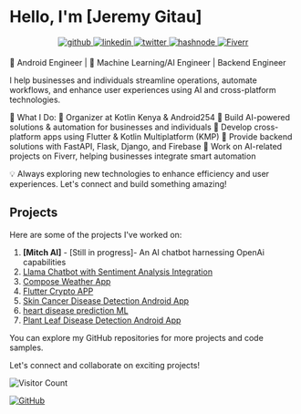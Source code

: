 # Hello, I'm [Jeremy Gitau]
<div align="center">
<a href="https://github.com/Jeremy-Gitau" target="_blank">
<img src=https://img.shields.io/badge/github-%2324292e.svg?&style=for-the-badge&logo=github&logoColor=white alt=github style="margin-bottom: 5px;" />
</a>
<a href="https://linkedin.com/in/jeremy-gitau-3102611a0/" target="_blank">
<img src=https://img.shields.io/badge/linkedin-%231E77B5.svg?&style=for-the-badge&logo=linkedin&logoColor=white alt=linkedin style="margin-bottom: 5px;" />
</a>
<a href="https://twitter.com/_JeremyGitau" target="_blank">
<img src=https://img.shields.io/badge/twitter-%2300acee.svg?&style=for-the-badge&logo=twitter&logoColor=white alt=twitter style="margin-bottom: 5px;" />
</a>
<a href="https://hashnode.com/@mitch&jerry" target="_blank">
<img src=https://img.shields.io/badge/hashnode-%232962FF.svg?&style=for-the-badge&logo=hashnode&logoColor=white alt=hashnode style="margin-bottom: 5px;" />
</a>  
<a href="https://www.fiverr.com/s/pdLww1G" target="_blank">
<img src="https://img.shields.io/badge/fiverr-%2300B22D.svg?&style=for-the-badge&logo=fiverr&logoColor=white" alt="Fiverr" style="margin-bottom: 5px;" />
</a>
</div> 

📱 Android Engineer | 🤖 Machine Learning/AI Engineer | Backend Engineer

I help businesses and individuals streamline operations, automate workflows, and enhance user experiences using AI and cross-platform technologies.

🚀 What I Do:
🔹 Organizer at Kotlin Kenya & Android254
🔹 Build AI-powered solutions & automation for businesses and individuals
🔹 Develop cross-platform apps using Flutter & Kotlin Multiplatform (KMP)
🔹 Provide backend solutions with FastAPI, Flask, Django, and Firebase
🔹 Work on AI-related projects on Fiverr, helping businesses integrate smart automation

💡 Always exploring new technologies to enhance efficiency and user experiences. Let's connect and build something amazing!

## Projects

Here are some of the projects I've worked on:

1. **[Mitch AI]** - [Still in progress]- An AI chatbot harnessing OpenAi capabilities
2. [Llama Chatbot with Sentiment Analysis Integration](https://github.com/Jeremy-Gitau/Llama-Chatbot-with-Sentiment-Analysis-Integration)
3. [Compose Weather App](https://github.com/Jeremy-Gitau/Drizzl)
4. [Flutter Crypto APP](https://github.com/Jeremy-Gitau/capcoin)
5. [Skin Cancer Disease Detection Android App](https://github.com/Jeremy-Gitau/skin_cancer_detection)
6. [heart disease prediction ML](https://github.com/Jeremy-Gitau/heart-disease-prediction-ML)
7. [Plant Leaf Disease Detection Android App](https://github.com/Jeremy-Gitau/Plant_leaf_detector_android_app)

You can explore my GitHub repositories for more projects and code samples.


Let's connect and collaborate on exciting projects!

![Visitor Count](https://visitor-badge.laobi.icu/badge?page_id=Jeremy-Gitau.Jeremy-Gitau)

[![GitHub](https://img.shields.io/github/followers/Jeremy-Gitau?label=Follow&style=social)](https://github.com/Jeremy-Gitau)

